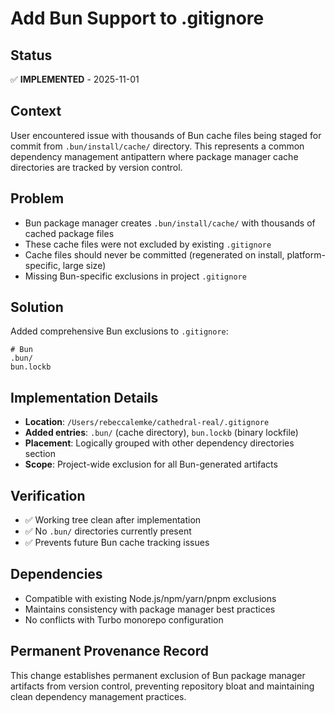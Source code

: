 # Add Bun Support to .gitignore

## Status

✅ **IMPLEMENTED** - 2025-11-01

## Context

User encountered issue with thousands of Bun cache files being staged for commit from `.bun/install/cache/` directory. This represents a common dependency management antipattern where package manager cache directories are tracked by version control.

## Problem

- Bun package manager creates `.bun/install/cache/` with thousands of cached package files
- These cache files were not excluded by existing `.gitignore`
- Cache files should never be committed (regenerated on install, platform-specific, large size)
- Missing Bun-specific exclusions in project `.gitignore`

## Solution

Added comprehensive Bun exclusions to `.gitignore`:

```gitignore
# Bun
.bun/
bun.lockb
```

## Implementation Details

- **Location**: `/Users/rebeccalemke/cathedral-real/.gitignore`
- **Added entries**: `.bun/` (cache directory), `bun.lockb` (binary lockfile)
- **Placement**: Logically grouped with other dependency directories section
- **Scope**: Project-wide exclusion for all Bun-generated artifacts

## Verification

- ✅ Working tree clean after implementation
- ✅ No `.bun/` directories currently present
- ✅ Prevents future Bun cache tracking issues

## Dependencies

- Compatible with existing Node.js/npm/yarn/pnpm exclusions
- Maintains consistency with package manager best practices
- No conflicts with Turbo monorepo configuration

## Permanent Provenance Record

This change establishes permanent exclusion of Bun package manager artifacts from version control, preventing repository bloat and maintaining clean dependency management practices.
